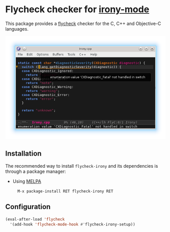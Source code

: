 # Flycheck checker for [irony-mode][irony-mode-ref]

This package provides a [flycheck][flycheck-ref] checker for the C, C++ and
Objective-C languages.

![flycheck-irony screenshot](screenshots/flycheck-irony.png)


## Installation

The recommended way to install `flycheck-irony` and its dependencies is through
a package manager:

* Using [MELPA](http://melpa.milkbox.net/)

        M-x package-install RET flycheck-irony RET


## Configuration

~~~el
(eval-after-load 'flycheck
  '(add-hook 'flycheck-mode-hook #'flycheck-irony-setup))
~~~


[irony-mode-ref]: https://github.com/Sarcasm/irony-mode "Irony Mode"
[flycheck-ref]: http://www.flycheck.org                 "Flycheck"
